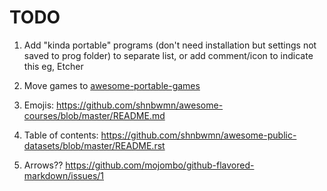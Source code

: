 
# TODO

1. Add "kinda portable" programs (don't need installation but settings not saved to prog folder)
to separate list, or add comment/icon to indicate this
eg, Etcher

2. Move games to [awesome-portable-games](https://github.com/shnbwmn/awesome-portable-games)

3. Emojis: https://github.com/shnbwmn/awesome-courses/blob/master/README.md

4. Table of contents: https://github.com/shnbwmn/awesome-public-datasets/blob/master/README.rst

5. Arrows?? https://github.com/mojombo/github-flavored-markdown/issues/1

